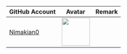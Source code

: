 | GitHub Account                            | Avatar                                                                                                         | Remark   |
|-------------------------------------------|----------------------------------------------------------------------------------------------------------------|----------|
| [Nimakian0](https://github.com/Nimakian0) | <a href="https://github.com/Nimakian0"><img src="https://github.com/Nimakian0.png" width=75px height=75px></a> |          |